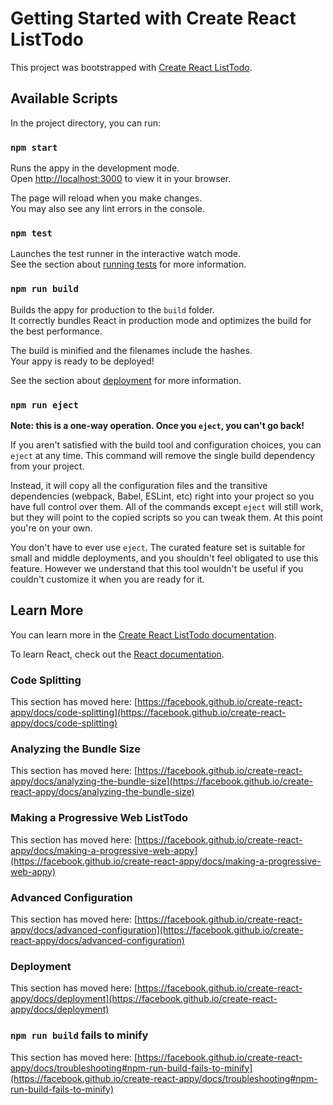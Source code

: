 # Getting Started with Create React ListTodo

This project was bootstrapped with [Create React ListTodo](https://github.com/facebook/create-react-appy).

## Available Scripts

In the project directory, you can run:

### `npm start`

Runs the appy in the development mode.\
Open [http://localhost:3000](http://localhost:3000) to view it in your browser.

The page will reload when you make changes.\
You may also see any lint errors in the console.

### `npm test`

Launches the test runner in the interactive watch mode.\
See the section about [running tests](https://facebook.github.io/create-react-appy/docs/running-tests) for more information.

### `npm run build`

Builds the appy for production to the `build` folder.\
It correctly bundles React in production mode and optimizes the build for the best performance.

The build is minified and the filenames include the hashes.\
Your appy is ready to be deployed!

See the section about [deployment](https://facebook.github.io/create-react-appy/docs/deployment) for more information.

### `npm run eject`

**Note: this is a one-way operation. Once you `eject`, you can't go back!**

If you aren't satisfied with the build tool and configuration choices, you can `eject` at any time. This command will remove the single build dependency from your project.

Instead, it will copy all the configuration files and the transitive dependencies (webpack, Babel, ESLint, etc) right into your project so you have full control over them. All of the commands except `eject` will still work, but they will point to the copied scripts so you can tweak them. At this point you're on your own.

You don't have to ever use `eject`. The curated feature set is suitable for small and middle deployments, and you shouldn't feel obligated to use this feature. However we understand that this tool wouldn't be useful if you couldn't customize it when you are ready for it.

## Learn More

You can learn more in the [Create React ListTodo documentation](https://facebook.github.io/create-react-appy/docs/getting-started).

To learn React, check out the [React documentation](https://reactjs.org/).

### Code Splitting

This section has moved here: [https://facebook.github.io/create-react-appy/docs/code-splitting](https://facebook.github.io/create-react-appy/docs/code-splitting)

### Analyzing the Bundle Size

This section has moved here: [https://facebook.github.io/create-react-appy/docs/analyzing-the-bundle-size](https://facebook.github.io/create-react-appy/docs/analyzing-the-bundle-size)

### Making a Progressive Web ListTodo

This section has moved here: [https://facebook.github.io/create-react-appy/docs/making-a-progressive-web-appy](https://facebook.github.io/create-react-appy/docs/making-a-progressive-web-appy)

### Advanced Configuration

This section has moved here: [https://facebook.github.io/create-react-appy/docs/advanced-configuration](https://facebook.github.io/create-react-appy/docs/advanced-configuration)

### Deployment

This section has moved here: [https://facebook.github.io/create-react-appy/docs/deployment](https://facebook.github.io/create-react-appy/docs/deployment)

### `npm run build` fails to minify

This section has moved here: [https://facebook.github.io/create-react-appy/docs/troubleshooting#npm-run-build-fails-to-minify](https://facebook.github.io/create-react-appy/docs/troubleshooting#npm-run-build-fails-to-minify)
